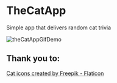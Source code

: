 # TheCatApp

Simple app that delivers random cat trivia

![theCatAppGifDemo](https://github.com/andrecastrocode/TheCatApp/blob/5686e609c2ce58209e582d78c3a129c57f143f50/demo/theCatApp.gif)

## Thank you to:
<a href="https://www.flaticon.com/free-icons/cat" title="cat icons">Cat icons created by Freepik - Flaticon</a>